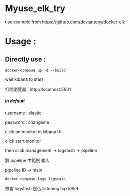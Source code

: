 # Myuse_elk_try
use example from https://github.com/deviantony/docker-elk


# Usage : 
## Directly use :
``` docker-compose up -d --build ```

wait kibana to start

打開瀏覽器 : http://localhost:5601
##### In default
username : elastic

password : changeme


click on monitor in kibana UI

click start monitor


then click management   ->  logstash  ->  pipeline

將 pipeline 中範例 輸入

pipeline ID  -> main



```docker-compose logs logstash```

檢查 logstash 是否 listening tcp 5959


